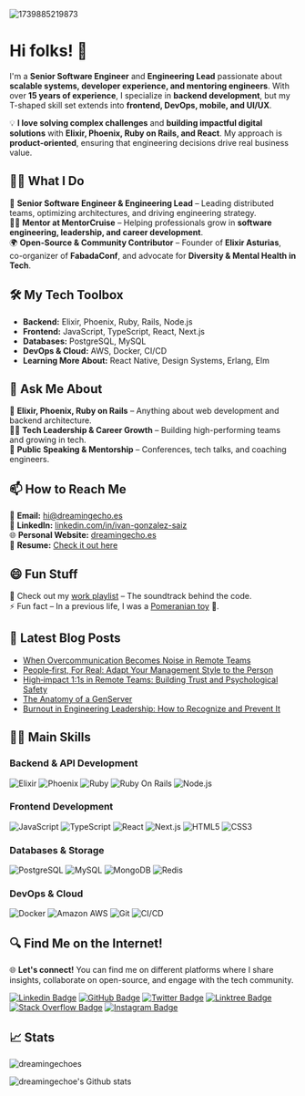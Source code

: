 ![1739885219873](https://github.com/user-attachments/assets/9fe12a5d-6fe2-4a73-9cda-1f007e8ce32e)

# Hi folks! 👋

I'm a **Senior Software Engineer** and **Engineering Lead** passionate about **scalable systems, developer experience, and mentoring engineers**. With over **15 years of experience**, I specialize in **backend development**, but my T-shaped skill set extends into **frontend, DevOps, mobile, and UI/UX**.  

💡 **I love solving complex challenges** and **building impactful digital solutions** with **Elixir, Phoenix, Ruby on Rails, and React**. My approach is **product-oriented**, ensuring that engineering decisions drive real business value.  

## 👨‍💻 What I Do  
🏢 **Senior Software Engineer & Engineering Lead** – Leading distributed teams, optimizing architectures, and driving engineering strategy.  
🧑‍🏫 **Mentor at MentorCruise** – Helping professionals grow in **software engineering, leadership, and career development**.  
🌍 **Open-Source & Community Contributor** – Founder of **Elixir Asturias**, co-organizer of **FabadaConf**, and advocate for **Diversity & Mental Health in Tech**.  

## 🛠️ My Tech Toolbox  
- **Backend:** Elixir, Phoenix, Ruby, Rails, Node.js  
- **Frontend:** JavaScript, TypeScript, React, Next.js  
- **Databases:** PostgreSQL, MySQL  
- **DevOps & Cloud:** AWS, Docker, CI/CD  
- **Learning More About:** React Native, Design Systems, Erlang, Elm  

## 💬 Ask Me About  
🚀 **Elixir, Phoenix, Ruby on Rails** – Anything about web development and backend architecture.  
🧑‍💻 **Tech Leadership & Career Growth** – Building high-performing teams and growing in tech.  
🎤 **Public Speaking & Mentorship** – Conferences, tech talks, and coaching engineers.  

## 📫 How to Reach Me  
📩 **Email:** hi@dreamingecho.es  
💼 **LinkedIn:** [linkedin.com/in/ivan-gonzalez-saiz](https://linkedin.com/in/ivan-gonzalez-saiz)  
🌐 **Personal Website:** [dreamingecho.es](https://dreamingecho.es)  
📄 **Resume:** [Check it out here](https://dreamingecho.es/cv)  

## 😄 Fun Stuff  
🎵 Check out my [work playlist](https://open.spotify.com/playlist/4Hppv1D8FYJd10TjoUz04e?si=8npxOv8dSw2qP433IsvXaw) – The soundtrack behind the code.  
⚡ Fun fact – In a previous life, I was a [Pomeranian toy](https://en.wikipedia.org/wiki/Pomeranian_dog) 🐶.  

## 📝 Latest Blog Posts
<!-- BLOG-POST-LIST:START -->
- [When Overcommunication Becomes Noise in Remote Teams](https://dreamingecho.es/blog/when-overcommunication-becomes-noise-in-remote-teams)
- [People‑first, For Real: Adapt Your Management Style to the Person](https://dreamingecho.es/blog/people-first-engineering-management-adapt-your-style)
- [High‑impact 1:1s in Remote Teams: Building Trust and Psychological Safety](https://dreamingecho.es/blog/effective-one-on-ones-remote-teams-trust-psychological-safety)
- [The Anatomy of a GenServer](https://dreamingecho.es/blog/the-anatomy-of-a-genserver)
- [Burnout in Engineering Leadership: How to Recognize and Prevent It](https://dreamingecho.es/blog/how-to-prevent-burnout-in-engineering-leadership)
<!-- BLOG-POST-LIST:END -->

## 🧑‍💻 Main Skills  

### Backend & API Development  
![Elixir](https://img.shields.io/badge/-Elixir-4e2a8e?style=flat-square&logo=elixir)
![Phoenix](https://img.shields.io/badge/-Phoenix-4e2a8e?style=flat-square&logo=elixir)
![Ruby](https://img.shields.io/badge/-Ruby-CC342D?style=flat-square&logo=ruby)
![Ruby On Rails](https://img.shields.io/badge/-Rails-D30001?style=flat-square&logo=ruby-on-rails)
![Node.js](https://img.shields.io/badge/-Node.js-339933?style=flat-square&logo=node.js)

### Frontend Development  
![JavaScript](https://img.shields.io/badge/-JavaScript-F7DF1E?style=flat-square&logo=javascript&logoColor=black)
![TypeScript](https://img.shields.io/badge/-TypeScript-3178C6?style=flat-square&logo=typescript)
![React](https://img.shields.io/badge/-React-61DAFB?style=flat-square&logo=react&logoColor=black)
![Next.js](https://img.shields.io/badge/-Next.js-000000?style=flat-square&logo=next.js)
![HTML5](https://img.shields.io/badge/-HTML5-E34F26?style=flat-square&logo=html5&logoColor=white)
![CSS3](https://img.shields.io/badge/-CSS3-1572B6?style=flat-square&logo=css3)

### Databases & Storage  
![PostgreSQL](https://img.shields.io/badge/-PostgreSQL-336791?style=flat-square&logo=postgresql&logoColor=white)
![MySQL](https://img.shields.io/badge/-MySQL-4479A1?style=flat-square&logo=mysql&logoColor=white)
![MongoDB](https://img.shields.io/badge/-MongoDB-47A248?style=flat-square&logo=mongodb&logoColor=white)
![Redis](https://img.shields.io/badge/-Redis-DC382D?style=flat-square&logo=redis&logoColor=white)

### DevOps & Cloud  
![Docker](https://img.shields.io/badge/-Docker-2496ED?style=flat-square&logo=docker&logoColor=white)
![Amazon AWS](https://img.shields.io/badge/Amazon%20AWS-232F3E?style=flat-square&logo=amazon-aws)
![Git](https://img.shields.io/badge/-Git-F05032?style=flat-square&logo=git&logoColor=white)
![CI/CD](https://img.shields.io/badge/-CI/CD-0A66C2?style=flat-square&logo=githubactions&logoColor=white)

## 🔍 Find Me on the Internet!  

🌐 **Let's connect!** You can find me on different platforms where I share insights, collaborate on open-source, and engage with the tech community.  

[![Linkedin Badge](https://img.shields.io/badge/-LinkedIn-0A66C2?style=flat-square&logo=linkedin&logoColor=white)](https://www.linkedin.com/in/ivan-gonzalez-saiz/)
[![GitHub Badge](https://img.shields.io/badge/-GitHub-181717?style=flat-square&logo=github&logoColor=white)](https://github.com/dreamingechoes)
[![Twitter Badge](https://img.shields.io/badge/-Twitter-1D9BF0?style=flat-square&logo=twitter&logoColor=white)](https://twitter.com/dreamingechoes)
[![Linktree Badge](https://img.shields.io/badge/-Linktree-2ED3BA?style=flat-square&logo=linktree&logoColor=white)](https://linktr.ee/dreamingechoes)
[![Stack Overflow Badge](https://img.shields.io/badge/-Stack%20Overflow-f48024?style=flat-square&logo=stackoverflow&logoColor=white)](https://stackoverflow.com/users/5218888)
[![Instagram Badge](https://img.shields.io/badge/-Instagram-E4405F?style=flat-square&logo=instagram&logoColor=white)](https://instagram.com/dreamingechoes)

## 📈 Stats

<img src="https://komarev.com/ghpvc/?username=dreamingechoes&label=Profile%20views&color=0e75b6&style=flat" alt="dreamingechoes" /> </p>
![dreamingechoe's Github stats](https://github-readme-stats.vercel.app/api?username=dreamingechoes&show_icons=true&count_private=true)
